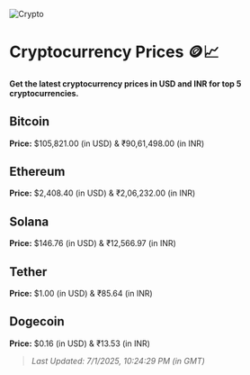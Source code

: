 
![Crypto](https://www.techguide.com.au/wp-content/uploads/2020/11/crypto3.jpeg)

# Cryptocurrency Prices 🪙📈

#### Get the latest cryptocurrency prices in USD and INR for top 5 cryptocurrencies.

## Bitcoin

**Price:** $105,821.00 (in USD) & ₹90,61,498.00 (in INR)

## Ethereum

**Price:** $2,408.40 (in USD) & ₹2,06,232.00 (in INR)

## Solana

**Price:** $146.76 (in USD) & ₹12,566.97 (in INR)

## Tether

**Price:** $1.00 (in USD) & ₹85.64 (in INR)

## Dogecoin

**Price:** $0.16 (in USD) & ₹13.53 (in INR)

> _Last Updated: 7/1/2025, 10:24:29 PM (in GMT)_
